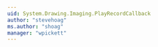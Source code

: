 ```yaml
---
uid: System.Drawing.Imaging.PlayRecordCallback
author: "stevehoag"
ms.author: "shoag"
manager: "wpickett"
---
```

